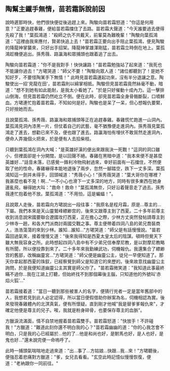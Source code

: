 陶幫主鐵手無情，苗若霜訴說前因
------------------------------

說時遲那時快，他們很快便從後追趕上來。陶駿向苗若霜怒道："你這是何用意？"正要追趕春雞，便給苗若霜擋住了去路。苗若霜大聲道："今天誰要過去便得先殺了我！"葉孤鴻道："殺師之仇不共戴天，前輩莫為難晚輩！"陶駿向葉孤鴻道："這裡由我來應付，賢弟快追上去！"苗若霜正要向出手阻止葉孤鴻，便見陶駿的降龍神掌襲來，只好出手招架。降龍神掌雄渾剛猛，苗若霜立時倒在地上。葉孤鴻趁機便追出。孫秀薇、路瀛海和眾捕頭也跟着追了出去。

陶駿向苗若霜道："你不是我對手！快快讓路！"苗若霜勉強站了起來道："我死也不能讓你過去！"方珺哭道："師父不要！"陶駿向眾人道："諸位都聽到了！是她不知好歹，不要怪陶某手下無情！"
此時見苗若霜運起功來，沒有半分退讓之意。陶駿使出一招'見龍在田'，苗若霜則以綿掌相抵。陶駿但見苗若霜竟然絲毫不動，暗道："想不到她有如此能耐，是我太小看她了。"於是只好催動十成內力。這一擊排山倒海，但見苗若霜仍然屹立不倒。便在此時，卻見苗若霜全身骨骼斷裂，口噴鮮血。方珺連忙抱着苗若霜，不知如何是好。陶駿也是呆了一呆，但心想報仇要緊，只好捨她而去。

且說葉孤鴻、孫秀薇、路瀛海和眾捕頭等正在追趕春雞。春雞慌忙跑進一山洞內。葉孤鴻見洞內漆黑一片，但仗着自己的武藝，毫不猶豫便走進洞內。孫秀薇見葉孤鴻走了進去，想勸已來不及，便也跟了進去。路瀛海怕有埋伏不敢貿然走進洞內，便命人弄幾個火把來，於是便有人去拾柴枝。

只聽到葉孤鴻在洞內大喊："是英雄好漢的便出來跟我決一死戰！"這洞的洞口雖小，但裡面卻是十分開闊，是以回聲不絕。春雞在黑暗中道："我本來便不是甚麼英雄好..."話音未落，已感覺一鋒利冷物飛射過來，幸好前面有一石擋住，不然便取了他的性命。春雞嚇得本能地退後了兩步，忽然一腳踏空，跌下一丈多深。葉孤鴻知這一劍并未得手，回頭喊道："秀薇小心！"孫秀薇哭道："葉大哥你在哪裡？我甚麼也看不見！啊..."一不小心也滑下一丈多深的地方，同時有很多東西在她身邊亂飛，嚇得她大叫："救命！救命！"葉孤鴻無奈，只好沿着聲音走了過去。孫秀薇連忙抱着他不放。葉孤鴻道："不用怕，這是蝙蝠！"。

且說眾人走後，苗若霜向方珺說出一段往事："我原名是程月霜，原是...尊主的...下屬。我們本來是天山靈鷲峰縹緲宫的，後來又跟尊主到了西夏。二十多年前尊主收到消息說宋國要聯合遼國攻打西夏，正在擔心之際，少林方丈突然發帖請尊主到少林寺一趟，和各大門派商討兩國交戰之事。尊主便帶着四洞八島的弟兄喬裝商人，浩浩蕩蕩的來到少林。誰知...誰知..."方珺哭道："師父是有話慢慢說。"苗若霜回過氣來，接着慢慢又道："後來我得知是西夏太皇太后的陰謀。頓時但覺天下雖大無我容身之所。此時想起四洞八島中有不少弟兄信奉摩尼教，是以對摩尼教略有所聞，所以便投靠到來了。二十多年來我勤練武功，伺機報仇。我還集合了縹緲宫的舊部，改稱幽靈宮..."方珺哭道："師父便是幽靈公主，徒兒一早便知道了。那天你拿起那西夏的珠釵，已經察覺到師父是知道它的來歷的。後來故意找幽靈公主詢問，於是我便知道幽靈公主其實是師父你了。"苗若霜微笑道："我知道此事最終瞞不過你...我在江湖上打聽，但始終找不到那個幕後主腦，只知道他的外號叫'赤焰火狐'..."

苗若霜接着道："當日一聽到那些被害人的名字，便猜行兇者一定是當年舊部中的人，我想若見到此人必定認得，所以當日便假借助你辦案為名，伺機相認為實。後來發現春雞體內的北溟真氣，便有所懷疑。直到剛才他喊"我是替爹爹報仇來"，才確定他便是尊主的兒子。唉，我就是粉身碎骨，也要保存尊主的血脈"。

方臘淚流滿面，情不自禁地握着苗若霜雙手。苗若霜怒道："快放手！不許碰我！"方臘道："難道此刻你還不明白我的心？"苗若霜幽幽的道："你的心我怎會不明白，只是我的心已經屬於...他的了...他是和尚也好，是駙馬也好，是人也好，是鬼也好..."還未說完便一命嗚呼了。

此時一捕頭氣喘喘地走過來道："出...事了...方姑娘...快跟...我...來！"方珺聽後，便強忍着悲痛對方臘道："爹，女兒去看看。"玄空此時記憶似慢慢恢復，便道："老衲跟你一同前往。"
